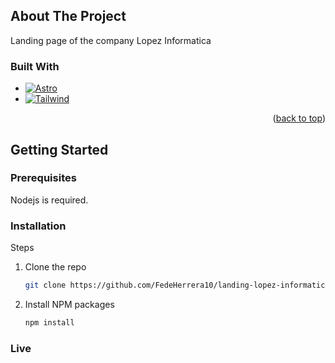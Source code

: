 <!-- ABOUT THE PROJECT -->
## About The Project

Landing page of the company Lopez Informatica

### Built With
* [![Astro][Astro]][Astro-url]
* [![Tailwind][Tailwind]][Tailwind-url]

<p align="right">(<a href="#readme-top">back to top</a>)</p>



<!-- GETTING STARTED -->
## Getting Started

### Prerequisites

Nodejs is required.

### Installation

Steps


1. Clone the repo
   ```sh
   git clone https://github.com/FedeHerrera10/landing-lopez-informatica
   ```
3. Install NPM packages
   ```sh
   npm install
   ```

<!-- MARKDOWN LINKS & IMAGES -->
<!-- https://www.markdownguide.org/basic-syntax/#reference-style-links -->

[Tailwind]:https://img.shields.io/badge/tailwindcss-0769AD?style=for-the-badge&logo=tailwindcss&logoColor=white
[Tailwind-url]:https://https://tailwindcss.com/
[Astro]:https://img.shields.io/badge/Astro-BC52EE?logo=astro&logoColor=fff&style=for-the-badge
[Astro-url]:https://astro.build/


### Live 

